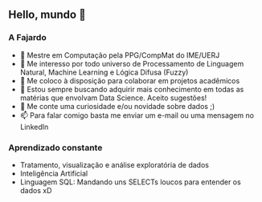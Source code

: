 ## Hello, mundo 👋

### A Fajardo

- 🔭 Mestre em Computação pela PPG/CompMat do IME/UERJ
- 🌱 Me interesso por todo universo de Processamento de Linguagem Natural, Machine Learning e Lógica Difusa (Fuzzy)
- 👯 Me coloco à disposição para colaborar em projetos acadêmicos
- 🤔 Estou sempre buscando adquirir mais conhecimento em todas as matérias que envolvam Data Science. Aceito sugestões!
- 💬 Me conte uma curiosidade e/ou novidade sobre dados ;)
- 📫 Para falar comigo basta me enviar um e-mail ou uma mensagem no LinkedIn

### Aprendizado constante

- Tratamento, visualização e análise exploratória de dados
- Inteligência Artificial
- Linguagem SQL: Mandando uns SELECTs loucos para entender os dados xD
